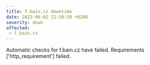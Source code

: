 ```yaml
---
title: f.bain.cz downtime
date: 2023-06-02 22:50:50 +0200
severity: down
affected:
 - f.bain.cz
---
```

Automatic checks for f.bain.cz have failed. Requirements ['http_requirement'] failed.
